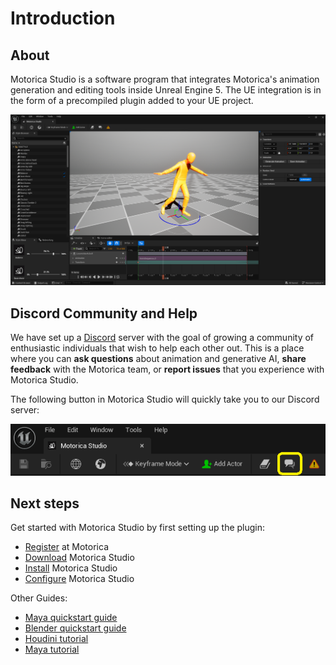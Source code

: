 # Introduction

## About

Motorica Studio is a software program that integrates Motorica's animation generation and editing tools inside Unreal Engine 5. The UE integration is in the form of a precompiled plugin added to your UE project.
<br>

![](../assets/images/motorica-studio-editor-example-1.png)

## Discord Community and Help

We have set up a [Discord](https://discord.com/invite/KWRqNzcjYA) server with the goal of growing a community of enthusiastic individuals that wish to help each other out. This is a place where you can **ask questions** about animation and generative AI, **share feedback** with the Motorica team, or **report issues** that you experience with Motorica Studio.

The following button in Motorica Studio will quickly take you to our Discord server:

![](../assets/images/motorica-studio-editor-toolbar-community-button.png)

## Next steps

Get started with Motorica Studio by first setting up the plugin:

- [Register](installing.md#register-at-motorica) at Motorica
- [Download](installing.md#download-motorica-studio) Motorica Studio
- [Install](installing.md#install-guides) Motorica Studio
- [Configure](installing.md#configure-motorica-studio) Motorica Studio

Other Guides:
- [Maya quickstart guide](https://www.motorica.ai/s/Quickstart_guide_maya.pdf)
- [Blender quickstart guide](https://www.motorica.ai/s/Quickstart_guide_blender.pdf)
- [Houdini tutorial](https://youtu.be/m5ZcMsATAfg)
- [Maya tutorial](https://vimeo.com/831841460)

